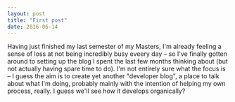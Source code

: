 ```yaml
---
layout: post
title: "First post"
date: 2016-06-14
---
```


Having just finished my last semester of my Masters, I'm already feeling a sense of loss at not being incredibly busy eveery day – so I've finally gotten around to setting up the blog I spent the last few months thinking about (but not actually having spare time to do). I'm not entirely sure what the focus is – I guess the aim is to create yet another "developer blog", a place to talk about what I'm doing, probably mainly with the intention of helping my own process, really. I guess we'll see how it develops organically?
